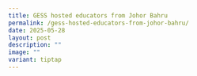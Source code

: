 ```yaml
---
title: GESS hosted educators from Johor Bahru
permalink: /gess-hosted-educators-from-johor-bahru/
date: 2025-05-28
layout: post
description: ""
image: ""
variant: tiptap
---
```

